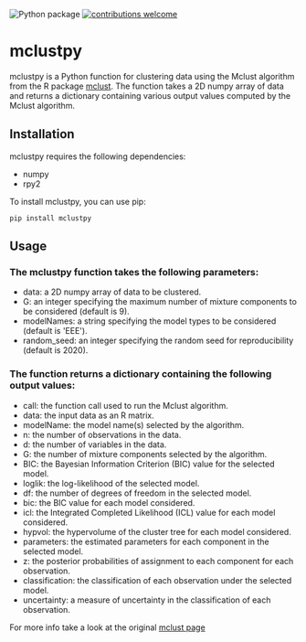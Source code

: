 ![Python package](https://github.com/KalinNonchev/mclustpy/actions/workflows/python-package.yml/badge.svg) [![contributions welcome](https://img.shields.io/badge/contributions-welcome-brightgreen.svg?style=flat)](https://github.com/KalinNonchev/mclustpy/issues)

# mclustpy

mclustpy is a Python function for clustering data using the Mclust algorithm from the R package [mclust](https://www.rdocumentation.org/packages/mclust/versions/5.4.6/topics/Mclust). The function takes a 2D numpy array of data and returns a dictionary containing various output values computed by the Mclust algorithm.

## Installation

mclustpy requires the following dependencies:

- numpy
- rpy2

To install mclustpy, you can use pip:

```
pip install mclustpy
```

## Usage

### The mclustpy function takes the following parameters:

- data: a 2D numpy array of data to be clustered.
- G: an integer specifying the maximum number of mixture components to be considered (default is 9).
- modelNames: a string specifying the model types to be considered (default is 'EEE').
- random_seed: an integer specifying the random seed for reproducibility (default is 2020).


### The function returns a dictionary containing the following output values:

- call: the function call used to run the Mclust algorithm.
- data: the input data as an R matrix.
- modelName: the model name(s) selected by the algorithm.
- n: the number of observations in the data.
- d: the number of variables in the data.
- G: the number of mixture components selected by the algorithm.
- BIC: the Bayesian Information Criterion (BIC) value for the selected model.
- loglik: the log-likelihood of the selected model.
- df: the number of degrees of freedom in the selected model.
- bic: the BIC value for each model considered.
- icl: the Integrated Completed Likelihood (ICL) value for each model considered.
- hypvol: the hypervolume of the cluster tree for each model considered.
- parameters: the estimated parameters for each component in the selected model.
- z: the posterior probabilities of assignment to each component for each observation.
- classification: the classification of each observation under the selected model.
- uncertainty: a measure of uncertainty in the classification of each observation.


For more info take a look at the original [mclust page](https://www.rdocumentation.org/packages/mclust/versions/5.4.6/topics/Mclust)
